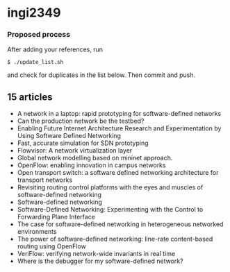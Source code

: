 ingi2349
========

### Proposed process

After adding your references, run

    $ ./update_list.sh

and check for duplicates in the list below.
Then commit and push.

## 15 articles
* A network in a laptop: rapid prototyping for software-defined networks
* Can the production network be the testbed?
* Enabling Future Internet Architecture Research and Experimentation by Using Software Defined Networking
* Fast, accurate simulation for SDN prototyping
* Flowvisor: A network virtualization layer
* Global network modelling based on mininet approach.
* OpenFlow: enabling innovation in campus networks
* Open transport switch: a software defined networking architecture for transport networks
* Revisiting routing control platforms with the eyes and muscles of software-defined networking
* Software-defined networking
* Software-Defined Networking: Experimenting with the Control to Forwarding Plane Interface
* The case for software-defined networking in heterogeneous networked environments
* The power of software-defined networking: line-rate content-based routing using OpenFlow
* VeriFlow: verifying network-wide invariants in real time
* Where is the debugger for my software-defined network?
